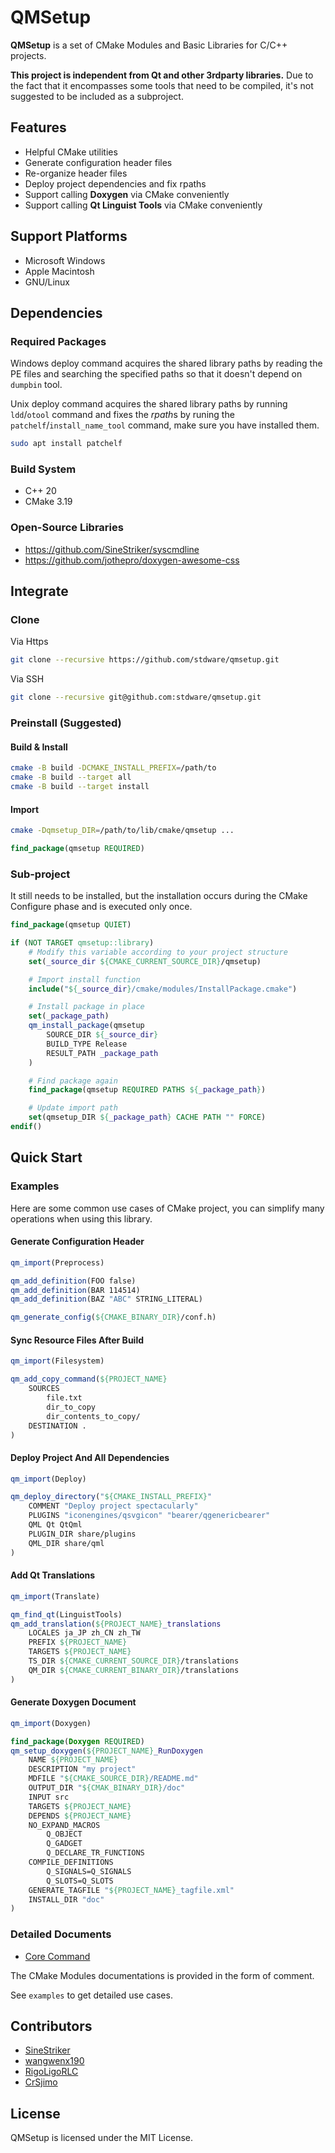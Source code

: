 # QMSetup

**QMSetup** is a set of CMake Modules and Basic Libraries for C/C++ projects.

**This project is independent from Qt and other 3rdparty libraries.** Due to the fact that it encompasses some tools that need to be compiled, it's not suggested to be included as a subproject.

## Features

+ Helpful CMake utilities
+ Generate configuration header files
+ Re-organize header files
+ Deploy project dependencies and fix rpaths
+ Support calling **Doxygen** via CMake conveniently
+ Support calling **Qt Linguist Tools** via CMake conveniently

## Support Platforms

+ Microsoft Windows
+ Apple Macintosh
+ GNU/Linux

## Dependencies

### Required Packages

Windows deploy command acquires the shared library paths by reading the PE files and searching the specified paths so that it doesn't depend on `dumpbin` tool.

Unix deploy command acquires the shared library paths by running `ldd`/`otool` command and fixes the *rpath*s by runing the `patchelf`/`install_name_tool` command, make sure you have installed them.

```sh
sudo apt install patchelf
```

### Build System

+ C++ 20
+ CMake 3.19

### Open-Source Libraries
+ https://github.com/SineStriker/syscmdline
+ https://github.com/jothepro/doxygen-awesome-css

## Integrate

### Clone

Via Https
```sh
git clone --recursive https://github.com/stdware/qmsetup.git
```
Via SSH
```sh
git clone --recursive git@github.com:stdware/qmsetup.git
```

### Preinstall (Suggested)

#### Build & Install
```sh
cmake -B build -DCMAKE_INSTALL_PREFIX=/path/to
cmake -B build --target all
cmake -B build --target install
```

#### Import
```sh
cmake -Dqmsetup_DIR=/path/to/lib/cmake/qmsetup ...
```
```cmake
find_package(qmsetup REQUIRED)
```

### Sub-project

It still needs to be installed, but the installation occurs during the CMake Configure phase and is executed only once.

```cmake
find_package(qmsetup QUIET)

if (NOT TARGET qmsetup::library)
    # Modify this variable according to your project structure
    set(_source_dir ${CMAKE_CURRENT_SOURCE_DIR}/qmsetup)

    # Import install function
    include("${_source_dir}/cmake/modules/InstallPackage.cmake")

    # Install package in place
    set(_package_path)
    qm_install_package(qmsetup
        SOURCE_DIR ${_source_dir}
        BUILD_TYPE Release
        RESULT_PATH _package_path
    )

    # Find package again
    find_package(qmsetup REQUIRED PATHS ${_package_path})

    # Update import path
    set(qmsetup_DIR ${_package_path} CACHE PATH "" FORCE)
endif()
```

## Quick Start

### Examples

Here are some common use cases of CMake project, you can simplify many operations when using this library.

#### Generate Configuration Header
```cmake
qm_import(Preprocess)

qm_add_definition(FOO false)
qm_add_definition(BAR 114514)
qm_add_definition(BAZ "ABC" STRING_LITERAL)

qm_generate_config(${CMAKE_BINARY_DIR}/conf.h)
```

#### Sync Resource Files After Build
```cmake
qm_import(Filesystem)

qm_add_copy_command(${PROJECT_NAME}
    SOURCES
        file.txt
        dir_to_copy
        dir_contents_to_copy/
    DESTINATION .
)
```

#### Deploy Project And All Dependencies
```cmake
qm_import(Deploy)

qm_deploy_directory("${CMAKE_INSTALL_PREFIX}"
    COMMENT "Deploy project spectacularly"
    PLUGINS "iconengines/qsvgicon" "bearer/qgenericbearer"
    QML Qt QtQml
    PLUGIN_DIR share/plugins
    QML_DIR share/qml
)
```

#### Add Qt Translations
```cmake
qm_import(Translate)

qm_find_qt(LinguistTools)
qm_add_translation(${PROJECT_NAME}_translations
    LOCALES ja_JP zh_CN zh_TW
    PREFIX ${PROJECT_NAME}
    TARGETS ${PROJECT_NAME}
    TS_DIR ${CMAKE_CURRENT_SOURCE_DIR}/translations
    QM_DIR ${CMAKE_CURRENT_BINARY_DIR}/translations
)
```

#### Generate Doxygen Document
```cmake
qm_import(Doxygen)

find_package(Doxygen REQUIRED)
qm_setup_doxygen(${PROJECT_NAME}_RunDoxygen
    NAME ${PROJECT_NAME}
    DESCRIPTION "my project"
    MDFILE "${CMAKE_SOURCE_DIR}/README.md"
    OUTPUT_DIR "${CMAK_BINARY_DIR}/doc"
    INPUT src
    TARGETS ${PROJECT_NAME}
    DEPENDS ${PROJECT_NAME}
    NO_EXPAND_MACROS
        Q_OBJECT
        Q_GADGET
        Q_DECLARE_TR_FUNCTIONS
    COMPILE_DEFINITIONS 
        Q_SIGNALS=Q_SIGNALS
        Q_SLOTS=Q_SLOTS
    GENERATE_TAGFILE "${PROJECT_NAME}_tagfile.xml"
    INSTALL_DIR "doc"
)
```

### Detailed Documents

+ [Core Command](docs/core-command.md)

The CMake Modules documentations is provided in the form of comment.

See `examples` to get detailed use cases.

## Contributors

+ [SineStriker](https://github.com/SineStriker)
+ [wangwenx190](https://github.com/wangwenx190)
+ [RigoLigoRLC](https://github.com/RigoLigoRLC)
+ [CrSjimo](https://github.com/CrSjimo)

## License

QMSetup is licensed under the MIT License.